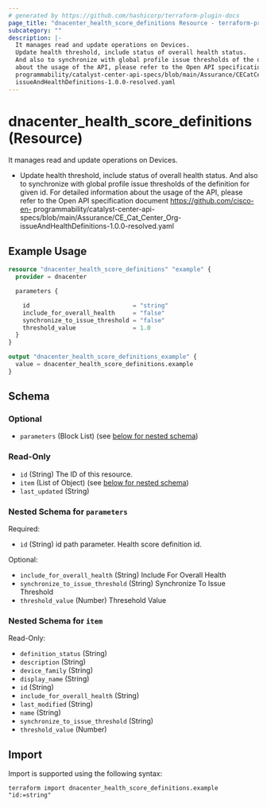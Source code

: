 ```yaml
---
# generated by https://github.com/hashicorp/terraform-plugin-docs
page_title: "dnacenter_health_score_definitions Resource - terraform-provider-dnacenter"
subcategory: ""
description: |-
  It manages read and update operations on Devices.
  Update health threshold, include status of overall health status.
  And also to synchronize with global profile issue thresholds of the definition for given id. For detailed information
  about the usage of the API, please refer to the Open API specification document https://github.com/cisco-en-
  programmability/catalyst-center-api-specs/blob/main/Assurance/CECatCenter_Org-
  issueAndHealthDefinitions-1.0.0-resolved.yaml
---
```


# dnacenter_health_score_definitions (Resource)

It manages read and update operations on Devices.

- Update health threshold, include status of overall health status.
And also to synchronize with global profile issue thresholds of the definition for given id. For detailed information
about the usage of the API, please refer to the Open API specification document https://github.com/cisco-en-
programmability/catalyst-center-api-specs/blob/main/Assurance/CE_Cat_Center_Org-
issueAndHealthDefinitions-1.0.0-resolved.yaml

## Example Usage

```terraform
resource "dnacenter_health_score_definitions" "example" {
  provider = dnacenter

  parameters {

    id                             = "string"
    include_for_overall_health     = "false"
    synchronize_to_issue_threshold = "false"
    threshold_value                = 1.0
  }
}

output "dnacenter_health_score_definitions_example" {
  value = dnacenter_health_score_definitions.example
}
```

<!-- schema generated by tfplugindocs -->
## Schema

### Optional

- `parameters` (Block List) (see [below for nested schema](#nestedblock--parameters))

### Read-Only

- `id` (String) The ID of this resource.
- `item` (List of Object) (see [below for nested schema](#nestedatt--item))
- `last_updated` (String)

<a id="nestedblock--parameters"></a>
### Nested Schema for `parameters`

Required:

- `id` (String) id path parameter. Health score definition id.

Optional:

- `include_for_overall_health` (String) Include For Overall Health
- `synchronize_to_issue_threshold` (String) Synchronize To Issue Threshold
- `threshold_value` (Number) Thresehold Value


<a id="nestedatt--item"></a>
### Nested Schema for `item`

Read-Only:

- `definition_status` (String)
- `description` (String)
- `device_family` (String)
- `display_name` (String)
- `id` (String)
- `include_for_overall_health` (String)
- `last_modified` (String)
- `name` (String)
- `synchronize_to_issue_threshold` (String)
- `threshold_value` (Number)

## Import

Import is supported using the following syntax:

```shell
terraform import dnacenter_health_score_definitions.example "id:=string"
```
